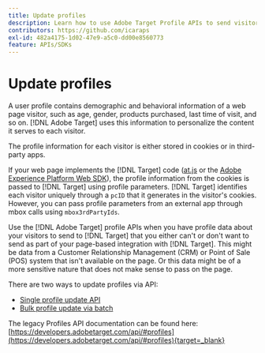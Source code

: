 ```yaml
---
title: Update profiles
description: Learn how to use Adobe Target Profile APIs to send visitor data to [!DNL Target].
contributors: https://github.com/icaraps
exl-id: 482a4175-1d02-47e9-a5c0-dd00e8560773
feature: APIs/SDKs
---
```

# Update profiles

A user profile contains demographic and behavioral information of a web page visitor, such as age, gender, products purchased, last time of visit, and so on. [!DNL Adobe Target] uses this information to personalize the content it serves to each visitor.

The profile information for each visitor is either stored in cookies or in third-party apps.

If your web page implements the [!DNL Target] code ([at.js](/help/dev/implement/client-side/atjs/how-atjs-works/overview.md) or the [Adobe Experience Platform Web SDK](/help/dev/implement/client-side/aep-web-sdk.md)), the profile information from the cookies is passed to [!DNL Target] using profile parameters. [!DNL Target] identifies each visitor uniquely through a `pcID` that it generates in the visitor's cookies. However, you can pass profile parameters from an external app through mbox calls using `mbox3rdPartyIds`.

Use the [!DNL Adobe Target] profile APIs when you have profile data about your visitors to send to [!DNL Target] that you either can't or don't want to send as part of your page-based integration with [!DNL Target]. This might be data from a Customer Relationship Management (CRM) or Point of Sale (POS) system that isn't available on the page. Or this data might be of a more sensitive nature that does not make sense to pass on the page.

There are two ways to update profiles via API:

* [Single profile update API](/help/dev/administer/profile-api/profile-single-api.md)
* [Bulk profile update via batch](/help/dev/administer/profile-api/profile-bulk-api.md)

The legacy Profiles API documentation can be found here: [https://developers.adobetarget.com/api/#profiles](https://developers.adobetarget.com/api/#profiles){target=_blank}
